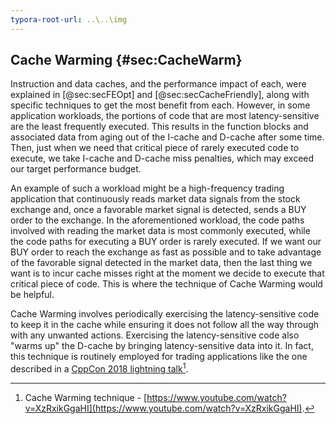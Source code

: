 ```yaml
---
typora-root-url: ..\..\img
---
```


## Cache Warming {#sec:CacheWarm}

Instruction and data caches, and the performance impact of each, were explained in [@sec:secFEOpt] and [@sec:secCacheFriendly], along with specific techniques to get the most benefit from each. However, in some application workloads, the portions of code that are most latency-sensitive are the least frequently executed. This results in the function blocks and associated data from aging out of the I-cache and D-cache after some time. Then, just when we need that critical piece of rarely executed code to execute, we take I-cache and D-cache miss penalties, which may exceed our target performance budget.

An example of such a workload might be a high-frequency trading application that continuously reads market data signals from the stock exchange and, once a favorable market signal is detected, sends a BUY order to the exchange. In the aforementioned workload, the code paths involved with reading the market data is most commonly executed, while the code paths for executing a BUY order is rarely executed. If we want our BUY order to reach the exchange as fast as possible and to take advantage of the favorable signal detected in the market data, then the last thing we want is to incur cache misses right at the moment we decide to execute that critical piece of code. This is where the technique of Cache Warming would be helpful.

Cache Warming involves periodically exercising the latency-sensitive code to keep it in the cache while ensuring it does not follow all the way through with any unwanted actions. Exercising the latency-sensitive code also "warms up" the D-cache by bringing latency-sensitive data into it. In fact, this technique is routinely employed for trading applications like the one described in a [CppCon 2018 lightning talk](https://www.youtube.com/watch?v=XzRxikGgaHI)[^4].

[^4]: Cache Warming technique - [https://www.youtube.com/watch?v=XzRxikGgaHI](https://www.youtube.com/watch?v=XzRxikGgaHI).
